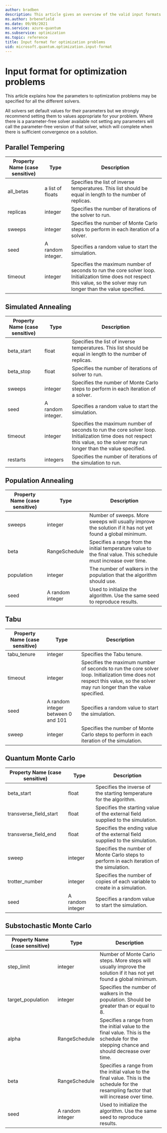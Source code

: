 ```yaml
---
author: bradben
description: This article gives an overview of the valid input formats when submitting optimization problems.
ms.author: brbenefield
ms.date: 09/09/2021
ms.service: azure-quantum
ms.subservice: optimization
ms.topic: reference
title: Input format for optimization problems
uid: microsoft.quantum.optimization.input-format
---
```


# Input format for optimization problems

This article explains how the parameters to optimization problems may be specified for all the different solvers.

All solvers set default values for their parameters but we strongly recommend setting them to values appropriate for your problem. Where there is a parameter-free solver available not setting any parameters will call the parameter-free version of that solver, which will complete when there is sufficient convergence on a solution.

## Parallel Tempering

|Property Name (case sensitive)|Type|Description|
|--- |--- |--- |
|all_betas|a list of floats|Specifies the list of inverse temperatures. This list should be equal in length to the number of replicas.|
|replicas|integer|Specifies the number of iterations of the solver to run.|
|sweeps|integer|Specifies the number of Monte Carlo steps to perform in each iteration of a solver.|
|seed|A random integer.|Specifies a random value to start the simulation.|
|timeout|integer|Specifies the maximum number of seconds to run the core solver loop. Initialization time does not respect this value, so the solver may run longer than the value specified.|

## Simulated Annealing

|Property Name (case sensitive)|Type|Description|
|--- |--- |--- |
|beta_start|float|Specifies the list of inverse temperatures. This list should be equal in length to the number of replicas.|
|beta_stop|float|Specifies the number of iterations of solver to run.|
|sweeps|integer|Specifies the number of Monte Carlo steps to perform in each iteration of a solver.|
|seed|A random integer.|Specifies a random value to start the simulation.|
|timeout|integer|Specifies the maximum number of seconds to run the core solver loop. Initialization time does not respect this value, so the solver may run longer than the value specified.|
|restarts|integers|Specifies the number of iterations of the simulation to run.|

## Population Annealing

|Property Name (case sensitive)|Type|Description|
|--- |--- |--- |
|sweeps|integer|Number of sweeps. More sweeps will usually improve the solution if it has not yet found a global minimum.|
|beta|RangeSchedule|Specifies a range from the initial temperature value to the final value. This schedule must increase over time.|
|population|integer|The number of walkers in the population that the algorithm should use.|
|seed|A random integer|Used to initialize the algorithm. Use the same seed to reproduce results.|

## Tabu
|Property Name (case sensitive)|Type|Description|
|--- |--- |--- |
|tabu_tenure|integer|Specifies the Tabu tenure.|
|timeout|integer|Specifies the maximum number of seconds to run the core solver loop. Initialization time does not respect this value, so the solver may run longer than the value specified.|
|seed|A random integer between 0 and 101|Specifies a random value to start the simulation.|
|sweep|integer|Specifies the number of Monte Carlo steps to perform in each iteration of the simulation.|

## Quantum Monte Carlo
 
|Property Name (case sensitive)|Type|Description|
|--- |--- |--- |
|beta_start|float|Specifies the inverse of the starting temperature for the algorithm.|
|transverse_field_start|float|Specifies the starting value of the external field supplied to the simulation.|
|transverse_field_end|float|Specifies the ending value of the external field supplied to the simulation.|
|sweep|integer|Specifies the number of Monte Carlo steps to perform in each iteration of the simulation.|
|trotter_number|integer|Specifies the number of copies of each variable to create in a simulation.|
|seed|A random integer|Specifies a random value to start the simulation.|


## Substochastic Monte Carlo
 
|Property Name (case sensitive)|Type|Description|
|--- |--- |--- |
|step_limit|integer|Number of Monte Carlo steps. More steps will usually improve the solution if it has not yet found a global minimum.|
|target_population|integer|Specifies the number of walkers in the population. Should be greater than or equal to 8.|
|alpha|RangeSchedule|Specifies a range from the initial value to the final value. This is the schedule for the stepping chance and should decrease over time.|
|beta|RangeSchedule|Specifies a range from the initial value to the final value. This is the schedule for the resampling factor that will increase over time.|
|seed|A random integer|Used to initialize the algorithm. Use the same seed to reproduce results.|
